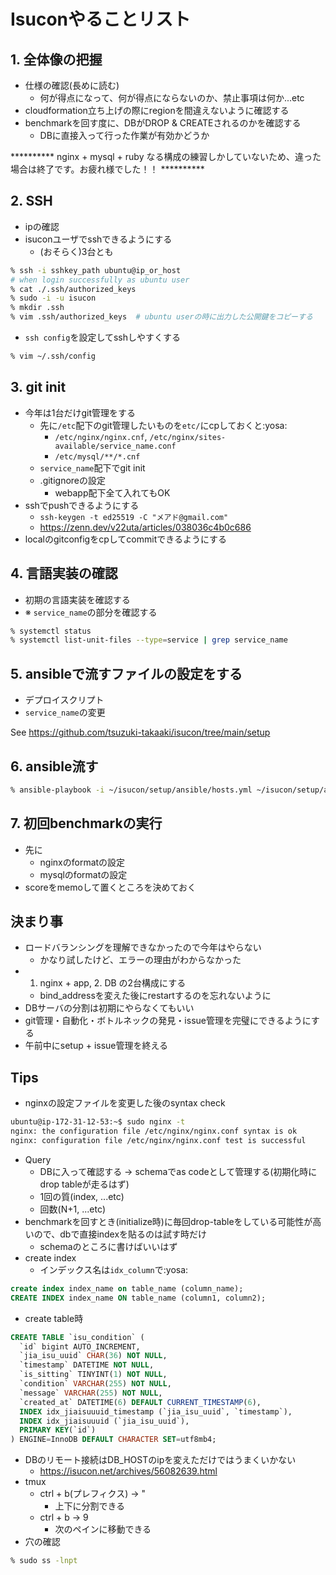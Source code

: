 # Isuconやることリスト

## 1. 全体像の把握
- 仕様の確認(長めに読む)
    - 何が得点になって、何が得点にならないのか、禁止事項は何か...etc
- cloudformation立ち上げの際にregionを間違えないように確認する
- benchmarkを回す度に、DBがDROP & CREATEされるのかを確認する
    - DBに直接入って行った作業が有効かどうか

********** nginx + mysql + ruby なる構成の練習しかしていないため、違った場合は終了です。お疲れ様でした！！ **********

## 2. SSH
- ipの確認
- isuconユーザでsshできるようにする
    - (おそらく)3台とも
```sh
% ssh -i sshkey_path ubuntu@ip_or_host
# when login successfully as ubuntu user
% cat ./.ssh/authorized_keys
% sudo -i -u isucon
% mkdir .ssh
% vim .ssh/authorized_keys  # ubuntu userの時に出力した公開鍵をコピーする
```
- `ssh config`を設定してsshしやすくする
```sh
% vim ~/.ssh/config
```

## 3. git init
- 今年は1台だけgit管理をする
    - 先に`/etc`配下のgit管理したいものを`etc/`にcpしておくと:yosa:
        - `/etc/nginx/nginx.cnf`, `/etc/nginx/sites-available/service_name.conf`
        - `/etc/mysql/**/*.cnf`
    - `service_name`配下でgit init
    - .gitignoreの設定
        - webapp配下全て入れてもOK
- sshでpushできるようにする
    - `ssh-keygen -t ed25519 -C "メアド@gmail.com"`
    - https://zenn.dev/v22uta/articles/038036c4b0c686
- localのgitconfigをcpしてcommitできるようにする

## 4. 言語実装の確認
- 初期の言語実装を確認する
- ※ `service_name`の部分を確認する
```sh
% systemctl status
% systemctl list-unit-files --type=service | grep service_name
```

## 5. ansibleで流すファイルの設定をする
- デプロイスクリプト
- `service_name`の変更

See https://github.com/tsuzuki-takaaki/isucon/tree/main/setup

## 6. ansible流す
```sh
% ansible-playbook -i ~/isucon/setup/ansible/hosts.yml ~/isucon/setup/ansible/playbook.yml
```

## 7. 初回benchmarkの実行
- 先に
    - nginxのformatの設定
    - mysqlのformatの設定
- scoreをmemoして置くところを決めておく

## 決まり事
- ロードバランシングを理解できなかったので今年はやらない
    - かなり試したけど、エラーの理由がわからなかった
- 1. nginx + app, 2. DB の2台構成にする
    - bind_addressを変えた後にrestartするのを忘れないように
- DBサーバの分割は初期にやらなくてもいい
- git管理・自動化・ボトルネックの発見・issue管理を完璧にできるようにする
- 午前中にsetup + issue管理を終える

## Tips
- nginxの設定ファイルを変更した後のsyntax check
```sh
ubuntu@ip-172-31-12-53:~$ sudo nginx -t
nginx: the configuration file /etc/nginx/nginx.conf syntax is ok
nginx: configuration file /etc/nginx/nginx.conf test is successful
```
- Query
    - DBに入って確認する -> schemaでas codeとして管理する(初期化時にdrop tableが走るはず)
    - 1回の質(index, ...etc)
    - 回数(N+1, ...etc)
- benchmarkを回すとき(initialize時)に毎回drop-tableをしている可能性が高いので、dbで直接indexを貼るのは試す時だけ
    - schemaのところに書けばいいはず
- create index
    - インデックス名は`idx_column`で:yosa:
```sql
create index index_name on table_name (column_name);
CREATE INDEX index_name ON table_name (column1, column2);
```
- create table時
```sql
CREATE TABLE `isu_condition` (
  `id` bigint AUTO_INCREMENT,
  `jia_isu_uuid` CHAR(36) NOT NULL,
  `timestamp` DATETIME NOT NULL,
  `is_sitting` TINYINT(1) NOT NULL,
  `condition` VARCHAR(255) NOT NULL,
  `message` VARCHAR(255) NOT NULL,
  `created_at` DATETIME(6) DEFAULT CURRENT_TIMESTAMP(6),
  INDEX idx_jiaisuuuid_timestamp (`jia_isu_uuid`, `timestamp`),
  INDEX idx_jiaisuuuid (`jia_isu_uuid`),
  PRIMARY KEY(`id`)
) ENGINE=InnoDB DEFAULT CHARACTER SET=utf8mb4;
```
- DBのリモート接続はDB_HOSTのipを変えただけではうまくいかない
    - https://isucon.net/archives/56082639.html
- tmux
    - ctrl + b(プレフィクス) -> "
        - 上下に分割できる
    - ctrl + b -> 9
        - 次のペインに移動できる
- 穴の確認
```sh
% sudo ss -lnpt
```
